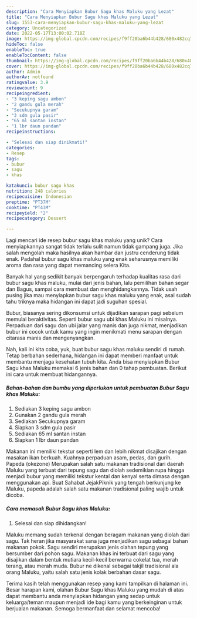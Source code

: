 ```yaml
---
description: "Cara Menyiapkan Bubur Sagu khas Maluku yang Lezat"
title: "Cara Menyiapkan Bubur Sagu khas Maluku yang Lezat"
slug: 1553-cara-menyiapkan-bubur-sagu-khas-maluku-yang-lezat
category: Uncategorized
date: 2022-05-17T13:00:02.718Z
image: https://img-global.cpcdn.com/recipes/f9ff20ba6b44b428/680x482cq70/bubur-sagu-khas-maluku-foto-resep-utama.jpg
hideToc: false
enableToc: true
enableTocContent: false
thumbnail: https://img-global.cpcdn.com/recipes/f9ff20ba6b44b428/680x482cq70/bubur-sagu-khas-maluku-foto-resep-utama.jpg
cover: https://img-global.cpcdn.com/recipes/f9ff20ba6b44b428/680x482cq70/bubur-sagu-khas-maluku-foto-resep-utama.jpg
author: Admin
authorAv: notfound
ratingvalue: 3.9
reviewcount: 9
recipeingredient:
- "3 keping sagu ambon"
- "2 gandu gula merah"
- "Secukupnya garam"
- "3 sdm gula pasir"
- "65 ml santan instan"
- "1 lbr daun pandan"
recipeinstructions:

- "Selesai dan siap dinikmati!"
categories:
- Resep
tags:
- bubur
- sagu
- khas

katakunci: bubur sagu khas 
nutrition: 248 calories
recipecuisine: Indonesian
preptime: "PT37M"
cooktime: "PT43M"
recipeyield: "2"
recipecategory: Dessert

---
```





Lagi mencari ide resep bubur sagu khas maluku yang unik? Cara menyiapkannya sangat tidak terlalu sulit namun tidak gampang juga. Jika salah mengolah maka hasilnya akan hambar dan justru cenderung tidak enak. Padahal bubur sagu khas maluku yang enak seharusnya memiliki aroma dan rasa yang dapat memancing selera Kita.





Banyak hal yang sedikit banyak berpengaruh terhadap kualitas rasa dari bubur sagu khas maluku, mulai dari jenis bahan, lalu pemilihan bahan segar dan Bagus, sampai cara membuat dan menghidangkannya. Tidak usah pusing jika mau menyiapkan bubur sagu khas maluku yang enak,      asal sudah tahu triknya maka hidangan ini dapat jadi suguhan spesial.














Bubur, biasanya sering dikonsumsi untuk dijadikan sarapan pagi sebelum memulai beraktivitas. Seperti bubur sagu ubi khas Maluku ini misalnya. Perpaduan dari sagu dan ubi jalar yang manis dan juga nikmat, menjadikan bubur ini cocok untuk kamu yang ingin menikmati menu sarapan dengan citarasa manis dan mengenyangkan.






Nah, kali ini kita coba, yuk, buat bubur sagu khas maluku sendiri di rumah. Tetap berbahan sederhana, hidangan ini dapat memberi manfaat untuk membantu menjaga kesehatan tubuh kita. Anda bisa menyiapkan Bubur Sagu khas Maluku memakai 6 jenis bahan dan 0 tahap pembuatan. Berikut ini cara untuk membuat hidangannya.

<!--inarticleads1-->

##### Bahan-bahan dan bumbu yang diperlukan untuk pembuatan Bubur Sagu khas Maluku:

1. Sediakan 3 keping sagu ambon
1. Gunakan 2 gandu gula merah
1. Sediakan Secukupnya garam
1. Siapkan 3 sdm gula pasir
1. Sediakan 65 ml santan instan
1. Siapkan 1 lbr daun pandan


Makanan ini memiliki tekstur seperti lem dan lebih nikmat disajikan dengan masakan ikan berkuah. Kuahnya perpaduan asam, pedas, dan gurih. Papeda (okezone) Merupakan salah satu makanan tradisional dari daerah Maluku yang terbuat dari tepung sagu dan diolah sedemikian rupa hingga menjadi bubur yang memiliki tekstur kental dan kenyal serta dimasa dengan menggunakan api. Buat Sahabat JejakPiknik yang tengah berkunjung ke Maluku, papeda adalah salah satu makanan tradisional paling wajib untuk dicoba. 

<!--inarticleads2-->

##### Cara memasak Bubur Sagu khas Maluku:


1. Selesai dan siap dihidangkan!

Maluku memang sudah terkenal dengan beragam makanan yang diolah dari sagu. Tak heran jika masyarakat sana juga menjadikan sagu sebagai bahan makanan pokok. Sagu sendiri merupakan jenis olahan tepung yang bersumber dari pohon sagu. Makanan khas ini terbuat dari sagu yang disajikan dalam bentuk mutiara kecil-kecil berwarna cokelat tua, merah terang, atau merah muda. Bubur ne dikenal sebagai takjil tradisional ala orang Maluku, yaitu salah satu jenis kolak berbahan dasar sagu. 

Terima kasih telah menggunakan resep yang kami tampilkan di halaman ini. Besar harapan kami, olahan Bubur Sagu khas Maluku yang mudah di atas dapat membantu anda menyiapkan hidangan yang sedap untuk keluarga/teman maupun menjadi ide bagi kamu yang berkeinginan untuk berjualan makanan. Semoga bermanfaat dan selamat mencoba!

